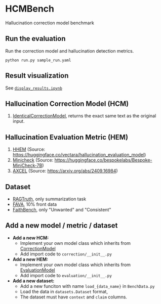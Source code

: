 # HCMBench
Hallucination correction model benchmark

## Run the evaluation 
Run the correction model and hallucination detection metrics.
```
python run.py sample_run.yaml
```

## Result visualization
See [``display_results.ipynb``](display_results.ipynb)

## Hallucination Correction Model (HCM)
1. [IdenticalCorrectionModel](correction/CorrectionModel.py), returns the exact same text as the original input.

## Hallucination Evaluation Metric (HEM)
1. [HHEM](evaluation/HHEM.py) (Source: https://huggingface.co/vectara/hallucination_evaluation_model)
2. [Minicheck](evaluation/Minicheck.py) (Source: https://huggingface.co/bespokelabs/Bespoke-MiniCheck-7B)
3. [AXCEL](evaluation/Axcel.py) (Source: https://arxiv.org/abs/2409.16984)

## Dataset
 - [RAGTruth](https://github.com/ParticleMedia/RAGTruth), only summarization task
 - [FAVA](https://huggingface.co/datasets/fava-uw/fava-data), 10% front data
 - [FaithBench](https://github.com/vectara/FaithBench), only "Unwanted" and "Consistent"

## Add a new model / metric / dataset
- **Add a new HCM:**
    - Implement your own model class which inherits from [CorrectionModel](correction/CorrectionModel.py)
    - Add import code to ``correction/__init__.py``
- **Add a new HEM:**
    - Implement your own model class which inherits from [EvaluationModel](evaluation/Evaluator.py)
    - Add import code to ``evaluation/__init__.py``
- **Add a new dataset:**
    - Add a new funciton with name ``load_{data_name}`` in ``BenchData.py``
    - Load the data in ``datasets.Dataset`` format, 
    - The dataset must have ``context`` and ``claim`` columns.

